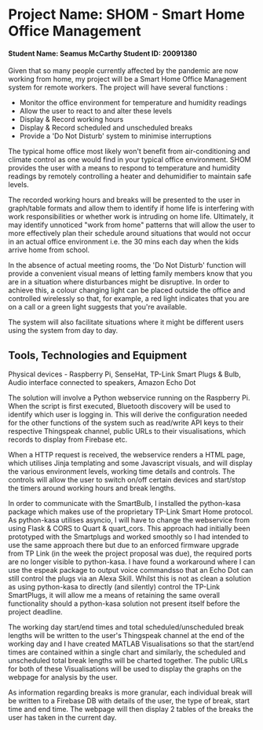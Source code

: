 # Project Name: SHOM - Smart Home Office Management 
#### Student Name: Seamus McCarthy   Student ID: 20091380

Given that so many people currently affected by the pandemic are now working from home, my project 
will be a Smart Home Office Management system for remote workers. The project will have several functions : 

 - Monitor the office environment for temperature and humidity readings
 - Allow the user to react to and alter these levels 
 - Display & Record working hours
 - Display & Record scheduled and unscheduled breaks
 - Provide a 'Do Not Disturb' system to minimise interruptions

The typical home office most likely won't benefit from air-conditioning and climate control as one would find 
in your typical office environment. SHOM provides the user with a means to respond to temperature and humidity 
readings by remotely controlling a heater and dehumidifier to maintain safe levels.

The recorded working hours and breaks will be presented to the user in graph/table formats and allow them to identify if home
life is interfering with work responsibilities or whether work is intruding on home life. Ultimately, it may identify 
unnoticed "work from home" patterns that will allow the user to more effectively plan their schedule around situations 
that would not occur in an actual office environment i.e. the 30 mins each day when the kids arrive home from school.

In the absence of actual meeting rooms, the 'Do Not Disturb' function will provide a convenient visual means of letting
family members know that you are in a situation where disturbances might be disruptive. In order to achieve this, a 
colour changing light can be placed outside the office and controlled wirelessly so that, for example, a red light indicates 
that you are on a call or a green light suggests that you're available. 

The system will also facilitate situations where it might be different users using the system from day to day.

## Tools, Technologies and Equipment

Physical devices - Raspberry Pi, SenseHat, TP-Link Smart Plugs & Bulb, Audio interface connected to speakers, Amazon Echo Dot

The solution will involve a Python webservice running on the Raspberry Pi. When the script is first executed, Bluetooth discovery
will be used to identify which user is logging in. This will derive the configuration needed for the other functions of the 
system such as read/write API keys to their respective Thingspeak channel, public URLs to their visualisations, which records to
display from Firebase etc. 

When a HTTP request is received, the webservice renders a HTML page, which utilises Jinja templating and some Javascript visuals, 
and will display the various environment levels, working time details and controls. The controls will allow the user to switch
on/off certain devices and start/stop the timers around working hours and break lengths.

In order to communicate with the SmartBulb, I installed the python-kasa package which makes use of the proprietary 
TP-Link Smart Home protocol. As python-kasa utilises asyncio, I will have to change the webservice from using Flask & CORS
to Quart & quart_cors. This approach had initially been prototyped with the Smartplugs and worked smoothly so I had intended 
to use the same approach there but due to an enforced firmware upgrade from TP Link (in the week the project proposal was due), 
the required ports are no longer visible to python-kasa. I have found a workaround where I can use the espeak package to 
output voice commandsso that an Echo Dot can still control the plugs via an Alexa Skill. Whilst this is not as clean a solution 
as using python-kasa to directly (and silently) control the TP-Link SmartPlugs, it will allow me a means of retaining the same 
overall functionality should a python-kasa solution not present itself before the project deadline.

The working day start/end times and total scheduled/unscheduled break lengths will be written to the user's Thingspeak channel 
at the end of the working day and I have created MATLAB Visualisations so that the start/end times are contained within a 
single chart and similarly, the scheduled and unscheduled total break lengths will be charted together. The public URLs for
both of these Visualisations will be used to display the graphs on the webpage for analysis by the user.

As information regarding breaks is more granular, each individual break will be written to a Firebase DB with details of the user, 
the type of break, start time and end time. The webpage will then display 2 tables of the breaks the user has taken in the current day.
